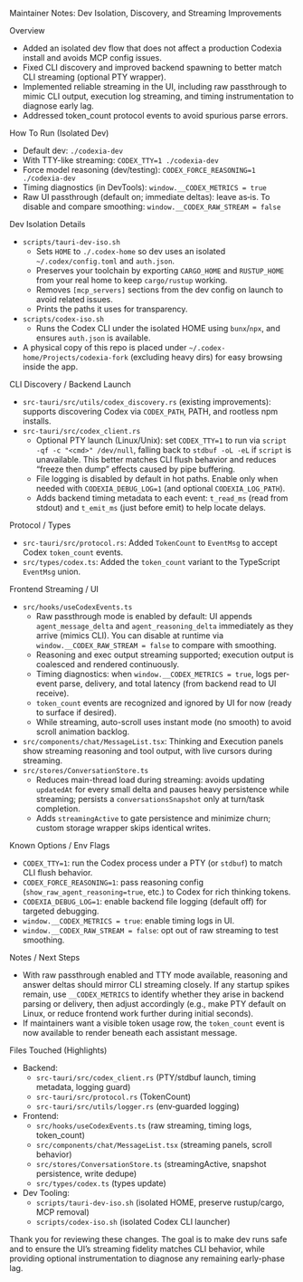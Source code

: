 Maintainer Notes: Dev Isolation, Discovery, and Streaming Improvements

Overview
- Added an isolated dev flow that does not affect a production Codexia install and avoids MCP config issues.
- Fixed CLI discovery and improved backend spawning to better match CLI streaming (optional PTY wrapper).
- Implemented reliable streaming in the UI, including raw passthrough to mimic CLI output, execution log streaming, and timing instrumentation to diagnose early lag.
- Addressed token_count protocol events to avoid spurious parse errors.

How To Run (Isolated Dev)
- Default dev: `./codexia-dev`
- With TTY-like streaming: `CODEX_TTY=1 ./codexia-dev`
- Force model reasoning (dev/testing): `CODEX_FORCE_REASONING=1 ./codexia-dev`
- Timing diagnostics (in DevTools): `window.__CODEX_METRICS = true`
- Raw UI passthrough (default on; immediate deltas): leave as‑is. To disable and compare smoothing: `window.__CODEX_RAW_STREAM = false`

Dev Isolation Details
- `scripts/tauri-dev-iso.sh`
  - Sets `HOME` to `./.codex-home` so dev uses an isolated `~/.codex/config.toml` and `auth.json`.
  - Preserves your toolchain by exporting `CARGO_HOME` and `RUSTUP_HOME` from your real home to keep `cargo/rustup` working.
  - Removes `[mcp_servers]` sections from the dev config on launch to avoid related issues.
  - Prints the paths it uses for transparency.
- `scripts/codex-iso.sh`
  - Runs the Codex CLI under the isolated HOME using `bunx`/`npx`, and ensures `auth.json` is available.
- A physical copy of this repo is placed under `~/.codex-home/Projects/codexia-fork` (excluding heavy dirs) for easy browsing inside the app.

CLI Discovery / Backend Launch
- `src-tauri/src/utils/codex_discovery.rs` (existing improvements): supports discovering Codex via `CODEX_PATH`, PATH, and rootless npm installs.
- `src-tauri/src/codex_client.rs`
  - Optional PTY launch (Linux/Unix): set `CODEX_TTY=1` to run via `script -qf -c "<cmd>" /dev/null`, falling back to `stdbuf -oL -eL` if `script` is unavailable. This better matches CLI flush behavior and reduces “freeze then dump” effects caused by pipe buffering.
  - File logging is disabled by default in hot paths. Enable only when needed with `CODEXIA_DEBUG_LOG=1` (and optional `CODEXIA_LOG_PATH`).
  - Adds backend timing metadata to each event: `t_read_ms` (read from stdout) and `t_emit_ms` (just before emit) to help locate delays.

Protocol / Types
- `src-tauri/src/protocol.rs`: Added `TokenCount` to `EventMsg` to accept Codex `token_count` events.
- `src/types/codex.ts`: Added the `token_count` variant to the TypeScript `EventMsg` union.

Frontend Streaming / UI
- `src/hooks/useCodexEvents.ts`
  - Raw passthrough mode is enabled by default: UI appends `agent_message_delta` and `agent_reasoning_delta` immediately as they arrive (mimics CLI). You can disable at runtime via `window.__CODEX_RAW_STREAM = false` to compare with smoothing.
  - Reasoning and exec output streaming supported; execution output is coalesced and rendered continuously.
  - Timing diagnostics: when `window.__CODEX_METRICS = true`, logs per-event parse, delivery, and total latency (from backend read to UI receive).
  - `token_count` events are recognized and ignored by UI for now (ready to surface if desired).
  - While streaming, auto-scroll uses instant mode (no smooth) to avoid scroll animation backlog.
- `src/components/chat/MessageList.tsx`: Thinking and Execution panels show streaming reasoning and tool output, with live cursors during streaming.
- `src/stores/ConversationStore.ts`
  - Reduces main-thread load during streaming: avoids updating `updatedAt` for every small delta and pauses heavy persistence while streaming; persists a `conversationsSnapshot` only at turn/task completion.
  - Adds `streamingActive` to gate persistence and minimize churn; custom storage wrapper skips identical writes.

Known Options / Env Flags
- `CODEX_TTY=1`: run the Codex process under a PTY (or `stdbuf`) to match CLI flush behavior.
- `CODEX_FORCE_REASONING=1`: pass reasoning config (`show_raw_agent_reasoning=true`, etc.) to Codex for rich thinking tokens.
- `CODEXIA_DEBUG_LOG=1`: enable backend file logging (default off) for targeted debugging.
- `window.__CODEX_METRICS = true`: enable timing logs in UI.
- `window.__CODEX_RAW_STREAM = false`: opt out of raw streaming to test smoothing.

Notes / Next Steps
- With raw passthrough enabled and TTY mode available, reasoning and answer deltas should mirror CLI streaming closely. If any startup spikes remain, use `__CODEX_METRICS` to identify whether they arise in backend parsing or delivery, then adjust accordingly (e.g., make PTY default on Linux, or reduce frontend work further during initial seconds).
- If maintainers want a visible token usage row, the `token_count` event is now available to render beneath each assistant message.

Files Touched (Highlights)
- Backend:
  - `src-tauri/src/codex_client.rs` (PTY/stdbuf launch, timing metadata, logging guard)
  - `src-tauri/src/protocol.rs` (TokenCount)
  - `src-tauri/src/utils/logger.rs` (env‑guarded logging)
- Frontend:
  - `src/hooks/useCodexEvents.ts` (raw streaming, timing logs, token_count)
  - `src/components/chat/MessageList.tsx` (streaming panels, scroll behavior)
  - `src/stores/ConversationStore.ts` (streamingActive, snapshot persistence, write dedupe)
  - `src/types/codex.ts` (types update)
- Dev Tooling:
  - `scripts/tauri-dev-iso.sh` (isolated HOME, preserve rustup/cargo, MCP removal)
  - `scripts/codex-iso.sh` (isolated Codex CLI launcher)

Thank you for reviewing these changes. The goal is to make dev runs safe and to ensure the UI’s streaming fidelity matches CLI behavior, while providing optional instrumentation to diagnose any remaining early-phase lag.

